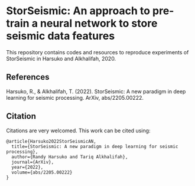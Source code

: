 # StorSeismic: An approach to pre-train a neural network to store seismic data features
This repository contains codes and resources to reproduce experiments of StorSeismic in Harsuko and Alkhalifah, 2020.

## References
Harsuko, R., & Alkhalifah, T. (2022). StorSeismic: A new paradigm in deep learning for seismic processing. ArXiv, abs/2205.00222.

## Citation
Citations are very welcomed. This work can be cited using:
```
@article{Harsuko2022StorSeismicAN,
  title={StorSeismic: A new paradigm in deep learning for seismic processing},
  author={Randy Harsuko and Tariq Alkhalifah},
  journal={ArXiv},
  year={2022},
  volume={abs/2205.00222}
}
```
